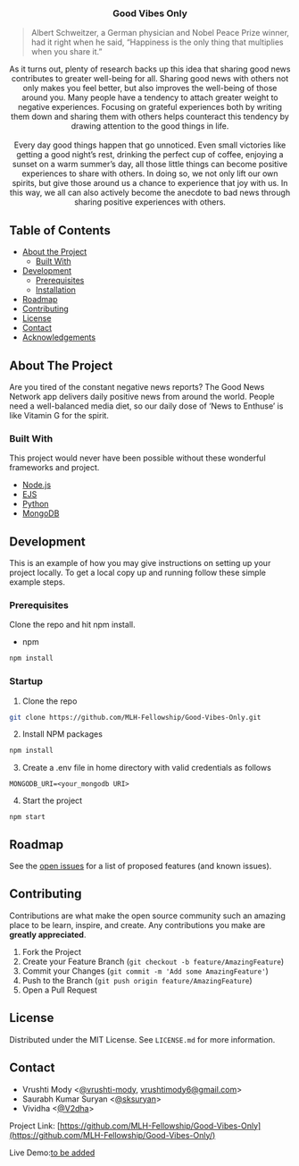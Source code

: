 

  <h3 align="center">Good Vibes Only</span></h3>
    <blockquote>Albert Schweitzer, a German physician and Nobel Peace Prize winner, had it right when he said, “Happiness is the only thing that multiplies when you share it.”</blockquote> 
  <p align="center">
  As it turns out, plenty of research backs up this idea that sharing good news contributes to greater well-being for all.
   Sharing good news with others not only makes you feel better, but also improves the well-being of those around you.
    Many people have a tendency to attach greater weight to negative experiences. Focusing on grateful experiences both by writing them down and sharing them with others helps counteract this tendency by drawing attention to the good things in life.
    <br><br>
  Every day good things happen that go unnoticed. Even small victories like getting a good night’s rest, drinking the perfect cup of coffee, enjoying a sunset on a warm summer’s day, all those little things can become positive experiences to share with others. In doing so, we not only lift our own spirits, but give those around us a chance to experience that joy with us. In this way, we all can also actively become the anecdote to bad news through sharing positive experiences with others.
    <br />
   
  </p>
</p>

<!-- TABLE OF CONTENTS -->

## Table of Contents

- [About the Project](#about-the-project)
  - [Built With](#built-with)
- [Development](#development)
  - [Prerequisites](#prerequisites)
  - [Installation](#installation)
- [Roadmap](#roadmap)
- [Contributing](#contributing)
- [License](#license)
- [Contact](#contact)
- [Acknowledgements](#acknowledgements)

<!-- ABOUT THE PROJECT -->

## About The Project
Are you tired of the constant negative news reports? The Good News Network app delivers daily positive news from around the world. People need a well-balanced media diet, so our daily dose of ‘News to Enthuse’ is like Vitamin G for the spirit.
<!--
[![Product Name Screen Shot][product-screenshot]](https://example.com)
-->

### Built With

This project would never have been possible without these wonderful frameworks and project.

- [Node.js](https://nodejs.org)
- [EJS](https://ejs.co)
- [Python](https://www.python.org/)
- [MongoDB](https://www.mongodb.com/)


<!-- GETTING STARTED -->

## Development

This is an example of how you may give instructions on setting up your project locally.
To get a local copy up and running follow these simple example steps.


### Prerequisites

Clone the repo and hit npm install.

- npm

```sh
npm install
```

### Startup

1. Clone the repo

```sh
git clone https://github.com/MLH-Fellowship/Good-Vibes-Only.git
```

2. Install NPM packages

```sh
npm install
```

3. Create a .env file in home directory with valid credentials as follows

```
MONGODB_URI=<your_mongodb URI>

```

4. Start the project

```JS
npm start
```

<!-- ROADMAP -->

## Roadmap

See the [open issues](https://github.com/MLH-Fellowship/Good-Vibes-Only/issues) for a list of proposed features (and known issues).

<!-- CONTRIBUTING -->

## Contributing

Contributions are what make the open source community such an amazing place to be learn, inspire, and create. Any contributions you make are **greatly appreciated**.

1. Fork the Project
2. Create your Feature Branch (`git checkout -b feature/AmazingFeature`)
3. Commit your Changes (`git commit -m 'Add some AmazingFeature'`)
4. Push to the Branch (`git push origin feature/AmazingFeature`)
5. Open a Pull Request

<!-- LICENSE -->

## License

Distributed under the MIT License. See `LICENSE.md` for more information.

<!-- CONTACT -->

## Contact

- Vrushti Mody <[@vrushti-mody](https://github.com/vrushti-mody),  vrushtimody6@gmail.com>
- Saurabh Kumar Suryan <[@sksuryan](https://github.com/sksuryan)>
- Vividha <[@V2dha](https://github.com/V2dha)>

Project Link: [https://github.com/MLH-Fellowship/Good-Vibes-Only](https://github.com/MLH-Fellowship/Good-Vibes-Only/)

Live Demo:[to be added](https://github.com/MLH-Fellowship/Good-Vibes-Only/)

